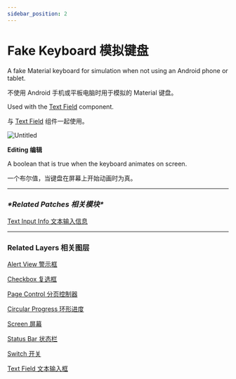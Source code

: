 ```yaml
---
sidebar_position: 2
---
```


# Fake Keyboard 模拟键盘

 

A fake Material keyboard for simulation when not using an Android phone or tablet.

不使用 Android 手机或平板电脑时用于模拟的 Material 键盘。

Used with the [Text Field](https://www.notion.so/Text-Field-4a2ab8b08c3a49d19b19e4f715dedf41) component.

与 [Text Field](https://www.notion.so/Text-Field-4a2ab8b08c3a49d19b19e4f715dedf41) 组件一起使用。

![Untitled](https://s3.us-west-2.amazonaws.com/secure.notion-static.com/729258b9-8373-4177-a814-beb9e9019107/Untitled.png?X-Amz-Algorithm=AWS4-HMAC-SHA256&X-Amz-Content-Sha256=UNSIGNED-PAYLOAD&X-Amz-Credential=AKIAT73L2G45EIPT3X45%2F20220602%2Fus-west-2%2Fs3%2Faws4_request&X-Amz-Date=20220602T190236Z&X-Amz-Expires=86400&X-Amz-Signature=d4176c80c1273bf2cb36d65cbebffbac4806bb76b29cc83baeb993d63f178ff2&X-Amz-SignedHeaders=host&response-content-disposition=filename%20%3D%22Untitled.png%22&x-id=GetObject)

**Editing 编辑**

A boolean that is true when the keyboard animates on screen.

一个布尔值，当键盘在屏幕上开始动画时为真。

------

### ***\*Related Patches 相关模块\****

[Text Input Info 文本输入信息](https://www.notion.so/Text-Input-Info-dfa5b72d8f5e4bd8b1f679117406f268)

------

### Related Layers 相关图层

[Alert View 警示框](https://www.notion.so/Alert-View-82a7c414b0c04e489c7efe4bea7a239d)

[Checkbox 复选框](https://www.notion.so/Checkbox-3b26d11b40fe4fd6b4331fa09afc1b47)

[Page Control 分页控制器](https://www.notion.so/Page-Control-73fd8adb143a4b34a3267ece18dfd876)

[Circular Progress 环形进度](https://www.notion.so/Circular-Progress-df848ba8986b4983aaa59dbf7c05faae)

[Screen 屏幕](https://www.notion.so/Screen-a0d1e5fd463540a6b93c635a9706cab2)

[Status Bar 状态栏](https://www.notion.so/Status-Bar-c2583cf542a241949665528cff2c5031)

[Switch 开关](https://www.notion.so/Switch-4171567de6384966b26842c68b41155d)

[Text Field 文本输入框](https://www.notion.so/Text-Field-4a2ab8b08c3a49d19b19e4f715dedf41)
